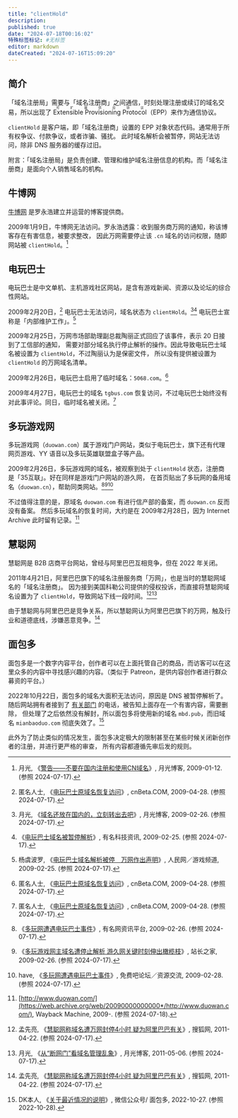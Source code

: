 ```yaml
---
title: "clientHold"
description:
published: true
date: "2024-07-18T00:16:02"
特殊标签标记: #无标签
editor: markdown
dateCreated: "2024-07-16T15:09:20"
---
```


## 简介

「域名注册局」需要与「域名注册商」之间通信，时刻处理注册或续订的域名交易，所以出现了
<ruby>Extensible Provisioning Protocol<rt>可扩展供应协议</rt></ruby>（EPP）来作为通信协议。

`clientHold` 是客户端，即「域名注册商」设置的 EPP 对象状态代码。通常用于所有权争议、付款争议，或者诈骗、骚扰。
此时域名解析会被暂停，网站无法访问，除非 DNS 服务器的缓存过旧。

附言：「域名注册局」是负责创建、管理和维护域名注册信息的机构。而「域名注册商」是面向个人销售域名的机构。

## 牛博网

[牛博网](/website/牛博网.md) 是罗永浩建立并运营的博客提供商。

2009年1月9日，牛博网无法访问。罗永浩透露：收到服务商万网的通知，称该博客存在有害信息，被要求整改，
因此万网需要停止该 `.cn` 域名的访问权限，随即网站被 `clientHold`。[^1654]

[^1654]: 月光, 《[警告——不要在国内注册和使用CN域名](https://web.archive.org/web/20240717052859/https://www.williamlong.info/archives/1654.html)》, 月光博客, 2009-01-12. (参照 2024-07-17).

## 电玩巴士

电玩巴士是中文单机、主机游戏社区网站，是含有游戏新闻、资源以及论坛的综合性网站。

2009年2月20日，[^82886] 电玩巴士无法访问，域名状态为 `clientHold`。[^1710][^9686] 电玩巴士宣称是「内部维护工作」。[^68399]

[^1710]: 月光, 《[域名还放在国内的，立刻转出去吧](https://web.archive.org/web/20240328212656/https://www.williamlong.info/archives/1710.html)》, 月光博客, 2009-02-26. (参照 2024-07-17).

[^9686]: 《[电玩巴士域名被暂停解析](https://web.archive.org/web/20240717054554/https://www.youming.net/news/9686.html)》, 有名科技资讯, 2009-02-25. (参照 2024-07-17).

[^82886]: 匿名人士, 《[电玩巴士原域名恢复访问](https://web.archive.org/web/20090625100111/http://www.cnbeta.com/articles/82886.htm)》, cnBeta.COM, 2009-04-28. (参照 2024-07-17).

[^68399]: 杨虞波罗, 《[电玩巴士域名解析被停　万网作出声明](https://web.archive.org/web/20090228140327/http://game.people.com.cn/GB/48644/48662/8868399.html)》, 人民网／游戏频道, 2009-02-25. (参照 2024-07-17).

2009年2月25日，万网市场部助理副总裁陶丽正式回应了该事件，表示 20 日接到了工信部的通知，
需要对部分域名执行停止解析的操作。因此导致电玩巴士域名被设置为 `clientHold`，不过陶丽认为是保密文件，
所以没有提供被设置为 `clientHold` 的万网域名清单。

2009年2月26日，电玩巴士启用了临时域名：`5068.com`。[^82886]

2009年4月27日，电玩巴士的域名 `tgbus.com` 恢复访问，不过电玩巴士始终没有对此事评论。同日，临时域名被关闭。[^82886]

## 多玩游戏网

多玩游戏网（`duowan.com`）属于游戏门户网站，类似于电玩巴士，旗下还有代理网页游戏、YY 语音以及多玩英雄联盟盒子等产品。

2009年2月26日，多玩游戏网的域名，被观察到处于 `clientHold` 状态，注册商是「35互联」。好在同样是游戏门户网站的游久网，
在首页贴出了多玩网的备用域名（`duowan.cn`），帮助同类网站。[^9695][^68024][^7481]

[^9695]: 《[多玩网遭遇电玩巴士事件](https://web.archive.org/web/20240717143710/https://www.youming.net/index.php/news/9695.html)》, 有名网资讯平台, 2009-02-26. (参照 2024-07-17).

[^68024]: 《[多玩游戏网主域名遭停止解析 游久网关键时刻伸出橄榄枝](https://web.archive.org/web/20201123202153/https://www.chinaz.com/news/2009/0226/68024.shtml)》, 站长之家, 2009-02-26. (参照 2024-07-17).

[^7481]: have, 《[多玩网遭遇电玩巴士事件](https://web.archive.org/web/20240717135922/https://www.free8.net/thread-7481-1-1.html)》, 免费吧论坛／资源交流, 2009-02-28. (参照 2024-07-17).

不过值得注意的是，原域名 `duowan.com` 有进行信产部的备案，而 `duowan.cn` 反而没有备案。
然后多玩域名的恢复时间，大约是在 2009年2月28日，因为 Internet Archive 此时留有记录。[^20090]

[^20090]: [http://www.duowan.com/](https://web.archive.org/web/20090000000000*/http://www.duowan.com/), Wayback Machine, 2009-. (参照 2024-07-18).

## 慧聪网

慧聪网是 B2B 店商平台网站，曾经与阿里巴巴互相竞争，但在 2022 年关闭。

2011年4月21日，阿里巴巴旗下的域名注册服务商「万网」，也是当时的慧聪网域名的「域名注册商」。
因为接到美国科勒公司提供的侵权投诉，而直接将慧聪网域名设置为了 `clientHold`，导致网站下线一段时间。[^78122][^2649]

[^78122]: 孟先亮, 《[慧聪网称域名遭万网封停4小时 疑为阿里巴巴有关](https://web.archive.org/web/20110427072106/http://business.sohu.com/20110422/n280378122.shtml)》, 搜狐网, 2011-04-22. (参照 2024-07-17).

[^2649]: 月光, 《[从“断网门”看域名管理乱象](https://web.archive.org/web/20231208065411/https://www.williamlong.info/archives/2649.html)》, 月光博客, 2011-05-06. (参照 2024-07-17).

由于慧聪网与阿里巴巴是竞争关系，所以慧聪网认为阿里巴巴旗下的万网，触及行业和道德底线，涉嫌恶意竞争。[^78122]

## 面包多

面包多是一个数字内容平台，创作者可以在上面托管自己的商品，而访客可以在这里众多的内容中寻找感兴趣的内容。（类似于
Patreon，是供内容创作者进行群众募资的平台。）

2022年10月22日，面包多的域名大面积无法访问，原因是 DNS 被暂停解析了。
随后网站拥有者接到了 [有关部门](/censorship/有关部门.md) 的电话，被告知上面存在一个有害内容，需要删除，
但处理了之后依然没有解封，所以面包多将使用新的域名 `mbd.pub`，而旧域名 `mianbaoduo.com` 彻底失效了。[^SuMUA]

[^SuMUA]: DK本人, 《[关于最近情况的说明](https://web.archive.org/web/20221027145736/https://mp.weixin.qq.com/s/CZt2-UYSQ18NYPy5zSuMUA)》, 微信公众号/ 面包多, 2022-10-27. (参照 2022-10-28).

此外为了防止类似的情况发生，面包多决定极大的限制甚至在某些时候关闭新创作者的注册，并进行更严格的审查，
所有内容都遵循先审后发的规则。
